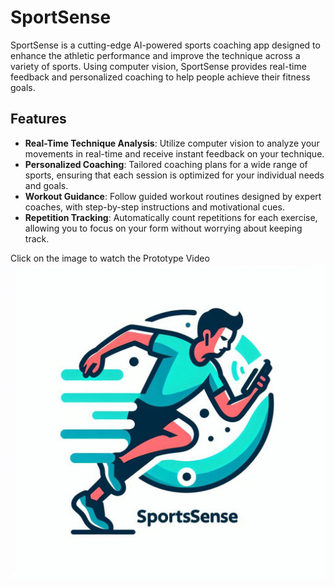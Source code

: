 # SportSense

SportSense is a cutting-edge AI-powered sports coaching app designed to enhance the athletic performance and improve the technique across a variety of sports. Using computer vision, SportSense provides real-time feedback and personalized coaching to help people achieve their fitness goals.

## Features

- **Real-Time Technique Analysis**: Utilize  computer vision to analyze your movements in real-time and receive instant feedback on your technique.
- **Personalized Coaching**: Tailored coaching plans for a wide range of sports, ensuring that each session is optimized for your individual needs and goals.
- **Workout Guidance**: Follow guided workout routines designed by expert coaches, with step-by-step instructions and motivational cues.
- **Repetition Tracking**: Automatically count repetitions for each exercise, allowing you to focus on your form without worrying about keeping track.


Click on the image to watch the Prototype Video
[![Prototype Video](https://github.com/JulianSilva2001/SportSense/blob/main/Logo.jpeg)](https://drive.google.com/file/d/10mjk0M_CXsMWJi0X9BKFbTepISLFYVch/view?usp=sharing)

